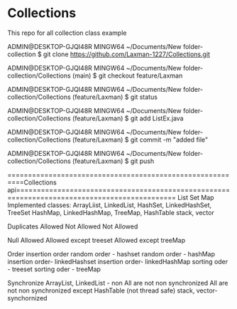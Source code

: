 # Collections
This repo for all collection class example


ADMIN@DESKTOP-GJQI48R MINGW64 ~/Documents/New folder-collection
$ git clone https://github.com/Laxman-1227/Collections.git

ADMIN@DESKTOP-GJQI48R MINGW64 ~/Documents/New folder-collection/Collections (main)
$ git checkout feature/Laxman

ADMIN@DESKTOP-GJQI48R MINGW64 ~/Documents/New folder-collection/Collections (feature/Laxman)
$ git status

ADMIN@DESKTOP-GJQI48R MINGW64 ~/Documents/New folder-collection/Collections (feature/Laxman)
$ git add ListEx.java


ADMIN@DESKTOP-GJQI48R MINGW64 ~/Documents/New folder-collection/Collections (feature/Laxman)
$ git commit -m "added file"

ADMIN@DESKTOP-GJQI48R MINGW64 ~/Documents/New folder-collection/Collections (feature/Laxman)
$ git push
   
==========================================================Collections api=============================================================================================
  							List									Set											Map
  Implemented classes: ArrayLiist, LinkedList,					HashSet, LinkedHashSet, TreeSet				HashMap, LinkedHashMap, TreeMap, HashTable
  						stack, vector
  						
  Duplicates			Allowed									Not Allowed									Not Allowed
  
  Null					Allowed									Allowed except treeset						Allowed except treeMap
  
  Order					insertion order							random order - hashset						random order - hashMap
  																insertion order- linkedHashset				insertion order- linkedHashMap
  																sorting oder - treeset						sorting oder - treeMap
  																
 Synchronize			ArrayList, LinkedList - non 			All are not non synchronized				All are not non synchronized except HashTable
 							(not thread safe)
 						stack, vector-synchornized
 						
  						
   
   


